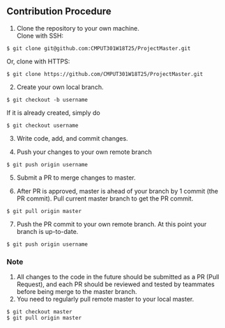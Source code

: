 ## Contribution Procedure
1. Clone the repository to your own machine.  
Clone with SSH:
```
$ git clone git@github.com:CMPUT301W18T25/ProjectMaster.git
```
Or, clone with HTTPS:
```
$ git clone https://github.com/CMPUT301W18T25/ProjectMaster.git
```

2. Create your own local branch.
```
$ git checkout -b username
```
If it is already created, simply do
```
$ git checkout username
```

3. Write code, add, and commit changes.

4. Push your changes to your own remote branch
```
$ git push origin username
```

5. Submit a PR to merge changes to master.

6. After PR is approved, master is ahead of your branch by 1 commit (the PR commit). Pull current master branch to get the PR commit.
```
$ git pull origin master
```

7. Push the PR commit to your own remote branch. At this point your branch is up-to-date.
```
$ git push origin username
```

### Note
1. All changes to the code in the future should be submitted as a PR (Pull Request), and each PR should be reviewed and tested by teammates before being merge to the master branch.
2. You need to regularly pull remote master to your local master.
```
$ git checkout master
$ git pull origin master
```
